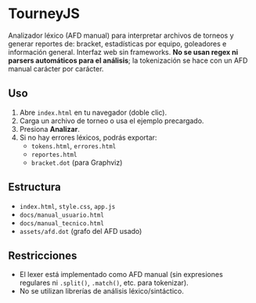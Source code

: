 # TourneyJS

Analizador léxico (AFD manual) para interpretar archivos de torneos y generar reportes de: bracket, estadísticas por equipo, goleadores e información general. Interfaz web sin frameworks. **No se usan regex ni parsers automáticos para el análisis**; la tokenización se hace con un AFD manual carácter por carácter.

## Uso
1. Abre `index.html` en tu navegador (doble clic).
2. Carga un archivo de torneo o usa el ejemplo precargado.
3. Presiona **Analizar**.
4. Si no hay errores léxicos, podrás exportar:
   - `tokens.html`, `errores.html`
   - `reportes.html`
   - `bracket.dot` (para Graphviz)

## Estructura
- `index.html`, `style.css`, `app.js`
- `docs/manual_usuario.html`
- `docs/manual_tecnico.html`
- `assets/afd.dot` (grafo del AFD usado)

## Restricciones
- El lexer está implementado como AFD manual (sin expresiones regulares ni `.split()`, `.match()`, etc. para tokenizar).
- No se utilizan librerías de análisis léxico/sintáctico.

